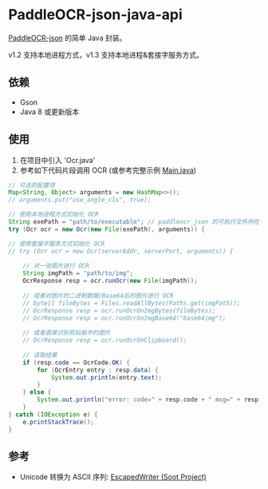 # PaddleOCR-json-java-api

[PaddleOCR-json](https://github.com/hiroi-sora/PaddleOCR-json) 的简单 Java 封装。

v1.2 支持本地进程方式，v1.3 支持本地进程&套接字服务方式。

## 依赖
- Gson
- Java 8 或更新版本

## 使用
1. 在项目中引入 'Ocr.java'
2. 参考如下代码片段调用 OCR (或参考完整示例 [Main.java](https://github.com/jerrylususu/PaddleOCR-json-java-api/blob/main/src/main/java/org/example/Main.java))

```java
// 可选的配置项
Map<String, Object> arguments = new HashMap<>();
// arguments.put("use_angle_cls", true);

// 使用本地进程方式初始化 OCR
String exePath = "path/to/executable"; // paddleocr_json 的可执行文件所在路径
try (Ocr ocr = new Ocr(new File(exePath), arguments)) {

// 使用套接字服务方式初始化 OCR
// try (Ocr ocr = new Ocr(serverAddr, serverPort, arguments)) {
    
    // 对一张图片进行 OCR
    String imgPath = "path/to/img";
    OcrResponse resp = ocr.runOcr(new File(imgPath));
   
    // 或者对图片的二进制数据/Base64后的图片进行 OCR
    // byte[] fileBytes = Files.readAllBytes(Paths.get(imgPath));
    // OcrResponse resp = ocr.runOcrOnImgBytes(fileBytes);
    // OcrResponse resp = ocr.runOcrOnImgBase64("base64img");
        
    // 或者直接识别剪贴板中的图片
    // OcrResponse resp = ocr.runOcrOnClipboard();
    
    // 读取结果
    if (resp.code == OcrCode.OK) {
        for (OcrEntry entry : resp.data) {
            System.out.println(entry.text);
        }
    } else {
        System.out.println("error: code=" + resp.code + " msg=" + resp.msg);
    }
} catch (IOException e) {
    e.printStackTrace();
}
```

## 参考
- Unicode 转换为 ASCII 序列: [EscapedWriter (Soot Project)](https://github.com/soot-oss/soot/blob/3966f565db6dc2882c3538ffc39e44f4c14b5bcf/src/main/java/soot/util/EscapedWriter.java)
